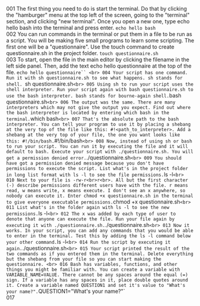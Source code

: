 001 The first thing you need to do is start the terminal. Do that by clicking the "hamburger" menu at the top left of the screen, going to the "terminal" section, and clicking "new terminal". Once you open a new one, type echo hello bash into the terminal and press enter.
`echo hello bash`
<br>002 You can run commands in the terminal or put them in a file to be run as a script. You will be making five small programs to learn some scripting. The first one will be a "questionnaire". Use the touch command to create questionnaire.sh in the project folder.
`touch questionnaire.sh`
<br> 003 To start, open the file in the main editor by clicking the filename in the left side panel. Then, add the text echo hello questionnaire at the top of the file.
`echo hello questionnaire``
<br> 004 Your script has one command. Run it with sh questionnaire.sh to see what happens. sh stands for shell.
`sh questionnaire.sh`
<br> 005 Using sh to run your script uses the shell interpreter. Run your script again with bash questionnaire.sh to use the bash interpreter. bash stands for bourne-again shell.
`bash questionnaire.sh`
<br> 006 The output was the same. There are many interpreters which may not give the output you expect. Find out where the bash interpreter is located by entering which bash in the terminal.
`which bash`
<br> 007 That's the absolute path to the bash interpreter. You can tell your program to use it by placing a shebang at the very top of the file like this: #!<path_to_interpreter>. Add a shebang at the very top of your file, the one you want looks like this: #!/bin/bash.
`#!/bin/bash`
<br> 008 Now, instead of using sh or bash to run your script. You can run it by executing the file and it will default to bash. Execute your script with ./questionnaire.sh. You will get a permission denied error.
`./questionnaire.sh`
<br> 009 You should have got a permission denied message because you don't have permissions to execute the script. List what's in the project folder in long list format with ls -l to see the file permissions.
`ls -l`
<br> 010 Next to your file is -rw-r<br>r<br>. All but the first character (-) describe permissions different users have with the file. r means read, w means write, x means execute. I don't see an x anywhere, so nobody can execute it. Enter chmod +x questionnaire.sh in the terminal to give everyone executable permissions.
`chmod +x questionnaire.sh`
<br> 011 List what's in the folder again with ls -l to see the new permissions.
`ls -l`
<br> 012 The x was added by each type of user to denote that anyone can execute the file. Run your file again by executing it with ./questionnaire.sh.
`./questionnaire.sh`
<br> 013 Now it works. In your script, you can add any commands that you would be able to enter in the terminal. Test this by adding the ls -l command below your other command.
`ls -l`
<br> 014 Run the script by executing it again.
`./questionnaire.sh`
<br> 015 Your script printed the result of the two commands as if you entered them in the terminal. Delete everything but the shebang from your file so you can start making the questionnaire.
<br> 016 Bash has variables, functions, and other things you might be familiar with. You can create a variable with VARIABLE_NAME=VALUE. There cannot be any spaces around the equal (=) sign. If a variable has any spaces in it, place double quotes around it. Create a variable named QUESTION1 and set it's value to "What's your name?".
`QUESTION1="What's your name?"`
<br> 017
